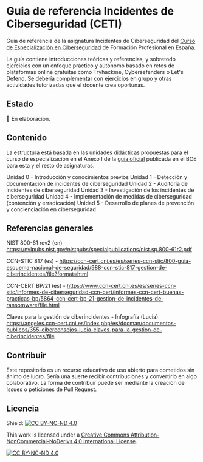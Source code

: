 # Guia de referencia Incidentes de Ciberseguridad (CETI)

Guía de referencia de la asignatura Incidentes de Ciberseguridad del [Curso de Especialización en Ciberseguridad](https://todofp.es/que-estudiar/familias-profesionales/informatica-comunicaciones/ce-ciberseguridad-entornos-tecnologias-informacion.html) de Formación Profesional en España.

La guía contiene introducciones teóricas y referencias, y sobretodo ejercicios con un enfoque práctico y autónomo basado en retos de plataformas online gratuitas como Tryhackme, Cybersefenders o Let's Defend. Se debería complementar con ejercicios en grupo y otras actividades tutorizadas que el docente crea oportunas.

## Estado

🚧 En elaboración.

## Contenido

La estructura está basada en las unidades didácticas propuestas para el curso de especialización en el Anexo I de la [guía oficial](https://www.boe.es/eli/es/rd/2020/04/07/479) publicada en el BOE para esta y el resto de asignaturas.

Unidad 0 - Introducción y conocimientos previos
Unidad 1 - Detección y documentación de incidentes de ciberseguridad
Unidad 2 - Auditoría de incidentes de ciberseguridad
Unidad 3 - Investigación de los incidentes de ciberseguridad
Unidad 4 - Implementación de medidas de ciberseguridad (contención y erradicación)
Unidad 5 - Desarrollo de planes de prevención y concienciación en ciberseguridad

## Referencias generales

NIST 800-61 rev2 (en) - https://nvlpubs.nist.gov/nistpubs/specialpublications/nist.sp.800-61r2.pdf

CCN-STIC 817 (es) - https://ccn-cert.cni.es/es/series-ccn-stic/800-guia-esquema-nacional-de-seguridad/988-ccn-stic-817-gestion-de-ciberincidentes/file?format=html

CCN-CERT BP/21 (es) - https://www.ccn-cert.cni.es/es/series-ccn-stic/informes-de-ciberseguridad-ccn-cert/informes-ccn-cert-buenas-practicas-bp/5864-ccn-cert-bp-21-gestion-de-incidentes-de-ransomware/file.html

Claves para la gestión de ciberincidentes - Infografía (Lucia): https://angeles.ccn-cert.cni.es/index.php/es/docman/documentos-publicos/355-ciberconsejos-lucia-claves-para-la-gestion-de-ciberincidentes/file

## Contribuir

Este repositorio es un recurso educativo de uso abierto para cometidos sin ánimo de lucro. Sería una suerte recibir contribuciones y convertirlo en algo colaborativo. La forma de contribuir puede ser mediante la creación de Issues o peticiones de Pull Request.

## Licencia

Shield: [![CC BY-NC-ND 4.0][cc-by-nc-nd-shield]][cc-by-nc-nd]

This work is licensed under a
[Creative Commons Attribution-NonCommercial-NoDerivs 4.0 International License][cc-by-nc-nd].

[![CC BY-NC-ND 4.0][cc-by-nc-nd-image]][cc-by-nc-nd]

[cc-by-nc-nd]: http://creativecommons.org/licenses/by-nc-nd/4.0/
[cc-by-nc-nd-image]: https://licensebuttons.net/l/by-nc-nd/4.0/88x31.png
[cc-by-nc-nd-shield]: https://img.shields.io/badge/License-CC%20BY--NC--ND%204.0-lightgrey.svg
